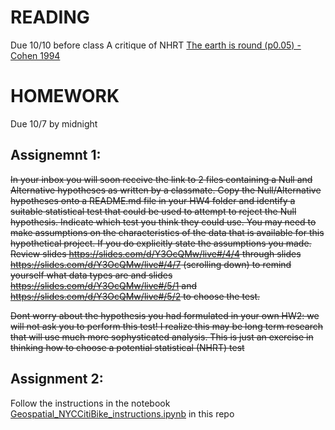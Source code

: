 # READING

Due 10/10 before class
A critique of NHRT [The earth is round (p0.05) - Cohen 1994](http://www.iro.umontreal.ca/~dift3913/cours/papers/cohen1994_The_earth_is_round.pdf)

# HOMEWORK

Due 10/7 by midnight
## Assignemnt 1:

~~In your inbox you will soon receive the link to 2 files containing a Null and Alternative hypotheses as written by a classmate. Copy the Null/Alternative hypotheses onto a README.md file in your HW4 folder and identify a suitable statistical test that could be used to attempt to reject the Null hypothesis. Indicate which test you think they could use. You may need to make assumptions on the characteristics of the data that is available for this hypothetical project. If you do explicitly state the assumptions you made. Review slides https://slides.com/d/Y3OcQMw/live#/4/4 through slides https://slides.com/d/Y3OcQMw/live#/4/7 (scrolling down) to remind yourself what data types are and slides https://slides.com/d/Y3OcQMw/live#/5/1 and https://slides.com/d/Y3OcQMw/live#/5/2 to choose the test.~~

~~Dont worry about the hypothesis you had formulated in your own HW2: we will not ask you to perform this test! I realize this may be long term research that will use much more sophysticated analysis. This is just an exercise in thinking how to choose a potential statistical (NHRT) test~~


## Assignment 2:

Follow the instructions in the notebook [Geospatial_NYCCitiBike_instructions.ipynb](Geospatial_NYCCitiBike_instructions.ipynb) in this repo
